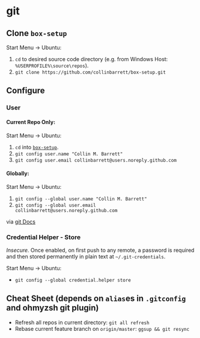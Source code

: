 # git

## Clone `box-setup`

Start Menu -> Ubuntu:
 1. `cd` to desired source code directory (e.g. from Windows Host: `%USERPROFILE%\source\repos`).
 2. `git clone https://github.com/collinbarrett/box-setup.git`

## Configure

### User

#### Current Repo Only:

Start Menu -> Ubuntu:
 1. `cd` into [`box-setup`](https://github.com/collinbarrett/box-setup).
 2. `git config user.name "Collin M. Barrett"`
 3. `git config user.email collinbarrett@users.noreply.github.com`

#### Globally:

Start Menu -> Ubuntu:
 1. `git config --global user.name "Collin M. Barrett"`
 2. `git config --global user.email collinbarrett@users.noreply.github.com`

via [git Docs](https://git-scm.com/book/en/v2/Getting-Started-First-Time-Git-Setup#_your_identity)

### Credential Helper - Store

_Insecure._ Once enabled, on first push to any remote, a password is required and then stored permanently in plain text at `~/.git-credentials`.

Start Menu -> Ubuntu:
 - `git config --global credential.helper store`

## Cheat Sheet (depends on `alias`es in `.gitconfig` and ohmyzsh git plugin)

 - Refresh all repos in current directory: `git all refresh`
 - Rebase current feature branch on `origin/master`: `ggsup && git resync`
